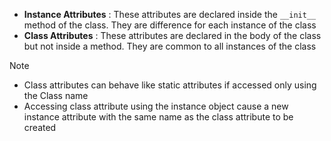 * **Instance Attributes** : These attributes are declared inside the `__init__` method of the class. They are difference for each instance of the class
* **Class Attributes** : These attributes are declared in the body of the class but not inside a method. They are common to all instances of the class

 > [!note]
 > * Class attributes can behave like static attributes if accessed only using the Class name
 > * Accessing class attribute using the instance object cause a new instance attribute with the same name as the class attribute to be created
